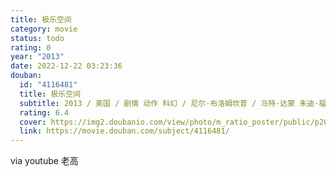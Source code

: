 ```yaml
---
title: 极乐空间
category: movie
status: todo
rating: 0
year: "2013"
date: 2022-12-22 03:23:36
douban:
  id: "4116481"
  title: 极乐空间
  subtitle: 2013 / 美国 / 剧情 动作 科幻 / 尼尔·布洛姆坎普 / 马特·达蒙 朱迪·福斯特
  rating: 6.4
  cover: https://img2.doubanio.com/view/photo/m_ratio_poster/public/p2091268902.jpg
  link: https://movie.douban.com/subject/4116481/
---
```


via youtube 老高